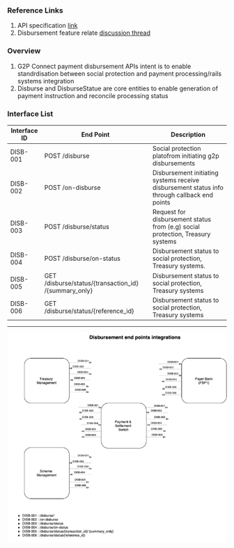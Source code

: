 ### Reference Links
1. API specification [link](../blob/draft/api/g2p-disburse.yaml)
2. Disbursement feature relate [discussion thread](https://github.com/G2P-Connect/.github/discussions) 

### Overview
1. G2P Connect payment disbursement APIs intent is to enable standrdisation between social protection and payment processing/rails systems integration
2. Disburse and DisburseStatue are core entities to enable generation of payment instruction and reconcile processing status 


### Interface List

| Interface ID   | End Point | Description | 
| -------------- | --------- | ----------- |
| DISB-001 | POST /disburse |  Social protection platofrom initiating g2p disbursements | 
| DISB-002 | POST /on-disburse | Disbursement initiating systems receive disbursement status info through callback end points| 
| DISB-003 | POST /disburse/status | Request for disbursement status from (e.g) social protection, Treasury systems | 
| DISB-004 | POST /disburse/on-status | Disbursement status to social protection, Treasury systems. | 
| DISB-005 | GET /disburse/status/{transaction_id} /{summary_only} | Disbursement status to social protection, Treasury systems | 
| DISB-006 | GET /disburse/status/{reference_id} | Disbursement status to social protection, Treasury systems | 


***

![](https://github.com/G2P-Connect/specs/blob/draft/docs/images/draw.io/interface-disb.drawio.png)
